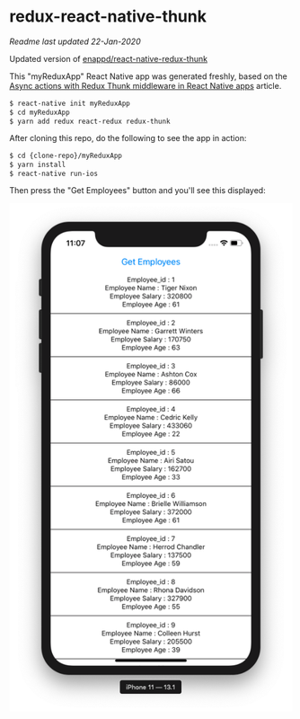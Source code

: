 # redux-react-native-thunk

*Readme last updated 22-Jan-2020*

Updated version of [enappd/react-native-redux-thunk](https://github.com/enappd/react-native-redux-thunk)

This "myReduxApp" React Native app was generated freshly, based on the [Async actions with Redux Thunk middleware in React Native apps](https://enappd.com/blog/async-actions-with-redux-thunk-middleware-in-react-native-apps-1/100/) article.

```
$ react-native init myReduxApp
$ cd myReduxApp
$ yarn add redux react-redux redux-thunk
```

After cloning this repo, do the following to see the app in action:

```
$ cd {clone-repo}/myReduxApp
$ yarn install
$ react-native run-ios

```

Then press the "Get Employees" button and you'll see this displayed:

![](ScreenShot.png)
